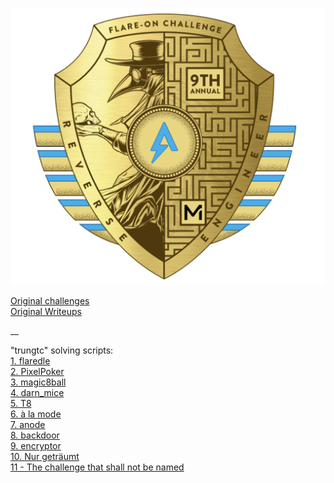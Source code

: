 <p align="center">
  
![flareon9](./flareon9_prize.png)

</p>

[Original challenges](https://flare-on.com/files/Flare-On9_Challenges.zip) \
[Original Writeups](https://www.mandiant.com/resources/blog/flareon9-challenge-solutions)

__

"trungtc" solving scripts: \
[1. flaredle](./1) \
[2. PixelPoker](./2) \
[3. magic8ball](./3) \
[4. darn_mice](./4) \
[5. T8](./5) \
[6. à la mode](./6) \
[7. anode](./7) \
[8. backdoor](./8) \
[9. encryptor](./9) \
[10. Nur geträumt](./10) \
[11 - The challenge that shall not be named](./11)
